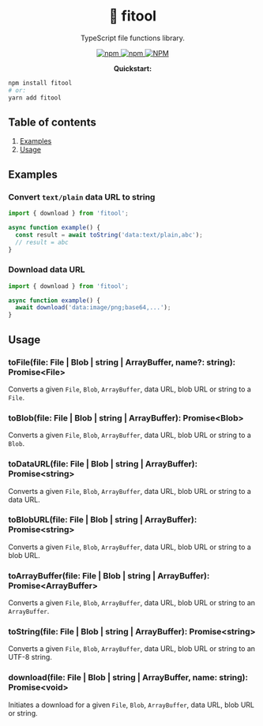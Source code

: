 <h1 align="center">🔧 fitool</h1>

<p align="center">
TypeScript file functions library.
</p>

<p align="center">
<a href="https://npmjs.com/package/fitool">
<img alt="npm" src="https://img.shields.io/npm/v/fitool">
<img alt="npm" src="https://img.shields.io/npm/dw/fitool">
<img alt="NPM" src="https://img.shields.io/npm/l/fitool">
</a>
</p>

<p align="center">
<strong>Quickstart:</strong>
</p>

```sh
npm install fitool
# or:
yarn add fitool
```

## Table of contents

1. [Examples](#examples)
2. [Usage](#usage)

## Examples

### Convert `text/plain` data URL to string

```js
import { download } from 'fitool';

async function example() {
  const result = await toString('data:text/plain,abc');
  // result = abc
}
```

### Download data URL

```js
import { download } from 'fitool';

async function example() {
  await download('data:image/png;base64,...');
}
```

## Usage

### toFile(file: File | Blob | string | ArrayBuffer, name?: string): Promise\<File\>

Converts a given `File`, `Blob`, `ArrayBuffer`, data URL, blob URL or string to a `File`.

### toBlob(file: File | Blob | string | ArrayBuffer): Promise\<Blob\>

Converts a given `File`, `Blob`, `ArrayBuffer`, data URL, blob URL or string to a `Blob`.

### toDataURL(file: File | Blob | string | ArrayBuffer): Promise\<string\>

Converts a given `File`, `Blob`, `ArrayBuffer`, data URL, blob URL or string to a data URL.

### toBlobURL(file: File | Blob | string | ArrayBuffer): Promise\<string\>

Converts a given `File`, `Blob`, `ArrayBuffer`, data URL, blob URL or string to a blob URL.

### toArrayBuffer(file: File | Blob | string | ArrayBuffer): Promise\<ArrayBuffer\>

Converts a given `File`, `Blob`, `ArrayBuffer`, data URL, blob URL or string to an `ArrayBuffer`.

### toString(file: File | Blob | string | ArrayBuffer): Promise\<string\>

Converts a given `File`, `Blob`, `ArrayBuffer`, data URL, blob URL or string to an UTF-8 string.

### download(file: File | Blob | string | ArrayBuffer, name: string): Promise\<void\>

Initiates a download for a given `File`, `Blob`, `ArrayBuffer`, data URL, blob URL or string.
